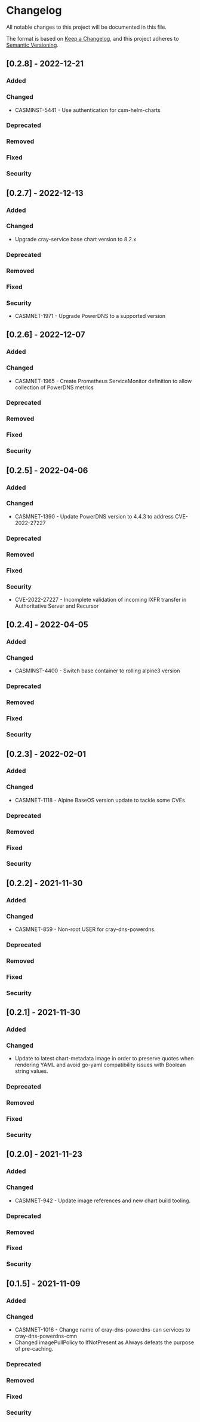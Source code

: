 # Changelog

All notable changes to this project will be documented in this file.

The format is based on [Keep a Changelog](https://keepachangelog.com/en/1.0.0/),
and this project adheres to [Semantic Versioning](https://semver.org/spec/v2.0.0.html).

## [0.2.8] - 2022-12-21
### Added
### Changed
- CASMINST-5441 - Use authentication for csm-helm-charts
### Deprecated
### Removed
### Fixed
### Security

## [0.2.7] - 2022-12-13
### Added
### Changed
- Upgrade cray-service base chart version to 8.2.x
### Deprecated
### Removed
### Fixed
### Security
- CASMNET-1971 - Upgrade PowerDNS to a supported version

## [0.2.6] - 2022-12-07
### Added
### Changed
- CASMNET-1965 - Create Prometheus ServiceMonitor definition to allow collection of PowerDNS metrics
### Deprecated
### Removed
### Fixed
### Security

## [0.2.5] - 2022-04-06
### Added
### Changed
- CASMNET-1390 - Update PowerDNS version to 4.4.3 to address CVE-2022-27227
### Deprecated
### Removed
### Fixed
### Security
- CVE-2022-27227 - Incomplete validation of incoming IXFR transfer in Authoritative Server and Recursor

## [0.2.4] - 2022-04-05
### Added
### Changed
- CASMINST-4400 - Switch base container to rolling alpine3 version
### Deprecated
### Removed
### Fixed
### Security

## [0.2.3] - 2022-02-01
### Added
### Changed
- CASMNET-1118 - Alpine BaseOS version update to tackle some CVEs
### Deprecated
### Removed
### Fixed
### Security

## [0.2.2] - 2021-11-30
### Added
### Changed
- CASMNET-859 - Non-root USER for cray-dns-powerdns.
### Deprecated
### Removed
### Fixed
### Security

## [0.2.1] - 2021-11-30
### Added
### Changed
- Update to latest chart-metadata image in order to preserve quotes when rendering YAML and avoid go-yaml compatibility issues with Boolean string values.
### Deprecated
### Removed
### Fixed
### Security

## [0.2.0] - 2021-11-23
### Added
### Changed
- CASMNET-942 - Update image references and new chart build tooling. 
### Deprecated
### Removed
### Fixed
### Security

## [0.1.5] - 2021-11-09
### Added
### Changed
- CASMNET-1016 - Change name of cray-dns-powerdns-can services to cray-dns-powerdns-cmn
- Changed imagePullPolicy to IfNotPresent as Always defeats the purpose of pre-caching.
### Deprecated
### Removed
### Fixed
### Security
